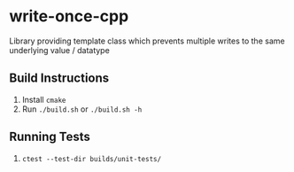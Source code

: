 # write-once-cpp

Library providing template class which prevents multiple writes to the same underlying value / datatype

## Build Instructions

1. Install `cmake`
2. Run `./build.sh` or `./build.sh -h`

## Running Tests

1. `ctest --test-dir builds/unit-tests/`
